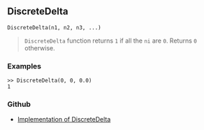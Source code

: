 ## DiscreteDelta

```
DiscreteDelta(n1, n2, n3, ...)
```

> `DiscreteDelta` function returns `1` if all the `ni` are `0`. Returns `0` otherwise.
 

### Examples
``` 
>> DiscreteDelta(0, 0, 0.0)
1
``` 

### Github

* [Implementation of DiscreteDelta](https://github.com/axkr/symja_android_library/blob/master/symja_android_library/matheclipse-core/src/main/java/org/matheclipse/core/builtin/NumberTheory.java#L1362) 
